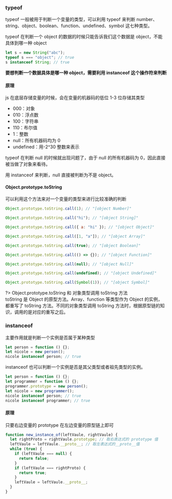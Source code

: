 ### typeof

typeof 一般被用于判断一个变量的类型，可以利用 typeof 来判断 number、string、object、boolean、function、undefined、symbol 这七种类型。

typeof 在判断一个 object 的数据的时候只能告诉我们这个数据是 object，不能具体到哪一种 object

```js
let s = new String("abc");
typeof s === "object"; // true
s instanceof String; // true
```

**要想判断一个数据具体是哪一种 object，需要利用 instanceof 这个操作符来判断**

#### 原理

js 在底层存储变量的时候，会在变量的机器码的低位 1-3 位存储其类型

- 000：对象
- 010：浮点数
- 100：字符串
- 110：布尔值
- 1：整数
- null：所有机器码均为 0
- undefined：用-2^30 整数来表示

typeof 在判断 null 的时候就出现问题了，由于 null 的所有机器码为 0，因此直接被当做了对象来看待。

用 instanceof 来判断，null 直接被判断为不是 object。

#### Object.prototype.toString

可以利用这个方法来对一个变量的类型来进行比较准确的判断

```js
Object.prototype.toString.call(1); // "[object Number]"

Object.prototype.toString.call("hi"); // "[object String]"

Object.prototype.toString.call({ a: "hi" }); // "[object Object]"

Object.prototype.toString.call([1, "a"]); // "[object Array]"

Object.prototype.toString.call(true); // "[object Boolean]"

Object.prototype.toString.call(() => {}); // "[object Function]"

Object.prototype.toString.call(null); // "[object Null]"

Object.prototype.toString.call(undefined); // "[object Undefined]"

Object.prototype.toString.call(Symbol(1)); // "[object Symbol]"
```

?> Object.prototype.toString 和 对象类型调用 toString 方法  
toString 是 Object 的原型方法。Array、function 等类型作为 Object 的实例，都重写了 toString 方法。不同的对象类型调用 toString 方法时，根据原型链的知识，调用的是对应的重写之后。

### instanceof

主要作用就是判断一个实例是否属于某种类型

```js
let person = function () {};
let nicole = new person();
nicole instanceof person; // true
```

instanceof 也可以判断一个实例是否是其父类型或者祖先类型的实例。

```js
let person = function () {};
let programmer = function () {};
programmer.prototype = new person();
let nicole = new programmer();
nicole instanceof person; // true
nicole instanceof programmer; // true
```

#### 原理

只要右边变量的 prototype 在左边变量的原型链上即可

```js
function new_instance_of(leftVaule, rightVaule) {
  let rightProto = rightVaule.prototype; // 取右表达式的 prototype 值
  leftVaule = leftVaule.__proto__; // 取左表达式的__proto__值
  while (true) {
    if (leftVaule === null) {
      return false;
    }
    if (leftVaule === rightProto) {
      return true;
    }
    leftVaule = leftVaule.__proto__;
  }
}
```
